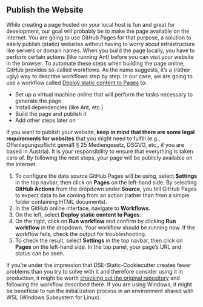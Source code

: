 ## Publish the Website

While creating a page hosted on your local host is fun and great for development, our goal will probably be to make the page available on the internet. You are going to use GitHub Pages for that purpose, a solution to easily publish (static) websites without having to worry about infrastructure like servers or domain names. When you build the page locally, you have to perform certain actions (like running Ant) before you can visit your website in the browser. To automate these steps when building the page online, GitHub provides so-called workflows. As the name suggests, it’s a (rather ugly) way to describe workflows step by step. In our case, we are going to use a workflow called [Deploy static content to Pages](./.github/workflows/build.yml) to:

- Set up a virtual machine online that will perform the tasks necessary to generate the page
- Install dependencies (like Ant, etc.)
- Build the page and publish it
- Add other steps later on

If you want to publish your website, **keep in mind that there are some legal requirements for websites** that you might need to fulfill (e.g., Offenlegungspflicht gemäß § 25 Mediengesetz, DSGVO, etc., if you are based in Austria). It is your responsibility to ensure that everything is taken care of. By following the next steps, your page will be publicly available on the internet.

1. To configure the data source GitHub Pages will be using, select **Settings** in the top navbar, then click on **Pages** on the left-hand side. By selecting **GitHub Actions** from the dropdown under **Source**, you tell GitHub Pages to expect data to be coming from an action (rather than from a simple folder containing HTML documents).
2. In the GitHub online interface, navigate to **Workflows**.
3. On the left, select **Deploy static content to Pages**.
4. On the right, click on **Run workflow** and confirm by clicking **Run workflow** in the dropdown. Your workflow should be running now. If the workflow fails, check the output for troubleshooting.
5. To check the result, select **Settings** in the top navbar, then click on **Pages** on the left-hand side. In the top panel, your page’s URL and status can be seen.

If you’re under the impression that DSE-Static-Cookiecutter creates fewer problems than you try to solve with it and therefore consider using it in production, it might be worth [checking out the original repository](https://github.com/acdh-oeaw/dse-static-cookiecutter) and following the workflow described there. If you are using Windows, it might be beneficial to run the initialization process in an environment shared with WSL (Windows Subsystem for Linux).
